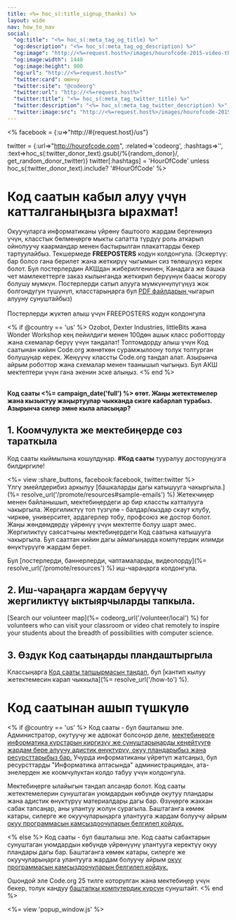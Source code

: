 ```yaml
---
title: <%= hoc_s(:title_signup_thanks) %>
layout: wide
nav: how_to_nav
social:
  "og:title": "<%= hoc_s(:meta_tag_og_title) %>"
  "og:description": "<%= hoc_s(:meta_tag_og_description) %>"
  "og:image": "http://<%=request.host%>/images/hourofcode-2015-video-thumbnail.png"
  "og:image:width": 1440
  "og:image:height": 900
  "og:url": "http://<%=request.host%>"
  "twitter:card": оюнчу
  "twitter:site": "@codeorg"
  "twitter:url": "http://<%=request.host%>"
  "twitter:title": "<%= hoc_s(:meta_tag_twitter_title) %>"
  "twitter:description": "<%= hoc_s(:meta_tag_twitter_description) %>"
  "twitter:image:src": "http://<%=request.host%>/images/hourofcode-2015-video-thumbnail.png"
---
```

<% facebook = {:u=>"http://#{request.host}/us"}

twitter = {:url=>"http://hourofcode.com", :related=>'codeorg', :hashtags=>'', :text=>hoc_s(:twitter_donor_text).gsub(/%{random_donor}/, get_random_donor_twitter)} twitter[:hashtags] = 'HourOfCode' unless hoc_s(:twitter_donor_text).include? '#HourOfCode' %>

# Код саатын кабыл алуу үчүн катталганыңызга ырахмат!

Окуучуларга информатиканы үйрөнү баштоого жардам бергениңиз үчүн, класстык бөлмөңөргө мыкты сапатта түрдүү роль аткарып ойнолуучу каармандар менен бастырылган плакаттарды бекер тартуулайбыз. Текшермеде **FREEPOSTERS** кодун колдонгула. (Эскертүү: бар болсо гана берилет жана жеткирүү чыгымын сиз төлөшүңүз керек болот. Бул постерлердин АКШдан жиберилгенинен, Канадага же башка чет мамлекеттерге заказ кылынганда жеткирип берүүнүн баасы жогору болушу мүмкүн. Постерлерди сатып алууга мүмкүнчүлүгүңүз жок болгондугун түшүнүп, класстарыңарга бул [PDF файлдарын ](https://code.org/inspire) чыгарып алууну сунуштайбыз)  
<br /> Постерлерди жүктөп алыш үчүн</button> FREEPOSTERS кодун колдонгула</p> 

<% if @country == 'us' %> Ozobot, Dexter Industries, littleBits жана Wonder Workshop кең пейилдиги менен 100дөн ашык класс роботторду жана схемалар берүү үчүн тандалат! Топтомдорду алыш үчүн Код саатынан кийин Code.org жөнөткөн сурамжылоону толук толтурган болушуңар керек. Жеңүүчү классты Code.org тандап алат. Азырынча айрым роботтор жана схемалар менен таанышып чыгыңыз. Бул АКШ мектептери үчүн гана экенин эске алыңыз. <% end %>

<br /> **Код сааты <%= campaign_date('full') %> өтөт. Жаңы жетектемелер жана кызыктуу жаңыртуулар чыкканда сизге кабарлап турабыз. Азырынча силер эмне кыла аласыңар?**

## 1. Коомчулукта же мектебиңерде сөз тараткыла

Код сааты кыймылына кошулдуңар. **#Код сааты** тууралуу досторуңузга билдиргиле!

<%= view :share_buttons, facebook:facebook, twitter:twitter %> <br /> Үлгү эмейлдерибиз аркылуу [башкаларды дагы катышууга чакыргыла.](%= resolve_url('/promote/resources#sample-emails') %) Жетекчиңер менен байланышып, мектебиңердеги ар бир классты катталууга чакыргыла. Жергиликтүү топ түзгүлө - балдар/кыздар скаут клубу, чиркөө, университет, ардагерлер тобу, профсоюз же достор болот. Жаңы жөндөмдөрдү үйрөнүү үчүн мектепте болуу шарт эмес. Жергиликтүү саясатчыны мектебиңердеги Код саатына катышууга чакыргыла. Бул сааттан кийин дагы аймагыңарда компүтердик илимди өнүктүрүүгө жардам берет.

Бул [постерлерди, баннерлерди, чаптамаларды, видеолорду](%= resolve_url('/promote/resources') %) иш-чараңарга колдонгула.

## 2. Иш-чараңарга жардам берүүчү жергиликтүү ыктыярчыларды тапкыла.

[Search our volunteer map](%= codeorg_url('/volunteer/local') %) for volunteers who can visit your classroom or video chat remotely to inspire your students about the breadth of possibilities with computer science.

## 3. Өздүк Код саатыңарды пландаштыргыла

Классыңарга [Код сааты тапшырмасын тандап,](https://hourofcode.com/learn) бул [кантип кылуу жетектемесин карап чыккыла](%= resolve_url('/how-to') %).

# Код саатынан ашып түшкүлө

<% if @country == 'us' %> Код сааты - бул башталыш эле. Администратор, окутуучу же адвокат болсоңор деле, [мектебиңерге информатика курстарын киргизүү же сунуштарыңарды кеңейтүүгө жардам бере алуучу адистик өнүктүрүү, окуу пландарыбыз жана ресурсттарыбыз бар.](https://code.org/yourschool) Учурда информатиканы үйрөтүп жатсаңыз, бул ресурсттарды "Информатика аптасында" администрациядан, ата-энелерден же коомчулуктан колдо табуу үчүн колдонгула.

Мектебиңерге ылайыгын тандап алсаңар болот. Код сааты жетектемелерин сунуштаган уюмдардын көбүндө окутуу пландары жана адистик өнүктүрүү материалдары дагы бар. Өзүңөргө жаккан сабак тапсаңар, аны улантуу жолун сурагыла. Баштаганга көмөк катары, силерге же окуучуларыңарга улантууга жардам болуучу айрым [окуу программасын камсыздоочуларын белгилеп койдук.](https://hourofcode.com/beyond)

<% else %> Код сааты - бул башталыш эле. Код сааты сабактарын сунуштаган уюмдардын көбүндө үйрөнүүнү улантууга керектүү окуу пландары дагы бар. Баштаганга көмөк катары, силерге же окуучуларыңарга улантууга жардам болуучу айрым [окуу программасын камсыздоочуларын белгилеп койдук.](https://hourofcode.com/beyond)

Ошондой эле Code.org 25 тилге которулган жана мектебиңер үчүн бекер, толук кандуу [баштапкы компүтердик курсун](https://code.org/educate/curriculum/cs-fundamentals-international) сунуштайт. <% end %>

<%= view 'popup_window.js' %>